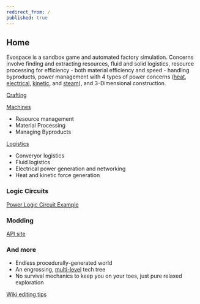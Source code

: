```yaml
---
redirect_from: /
published: true
---
```


## Home

Evospace is a sandbox game and automated factory simulation. Concerns involve finding and extracting resources, fluid and solid logistics, resource processing for efficiency - both material efficiency and speed - handling byproducts, power management with 4 types of power concerns ([heat](heat.md), [electrical](electricity.md), [kinetic](kinetic.md), and [steam](fluid.md)), and 3-Dimensional construction.

[Crafting](crafting.md)

[Machines](machines.md)
- Resource management
- Material Processing
- Managing Byproducts

[Logistics](logistics.md)
- Converyor logistics
- Fluid logistics
- Electrical power generation and networking
- Heat and kinetic force generation

### Logic Circuits
[Power Logic Circuit Example](powerLogic.md)

### Modding
[API site](https://wavelet-noise.github.io/evospace-api/)

### And more
- Endless procedurally-generated world
- An engrossing, [multi-level](researchUpgradesEasyWay.md) tech tree
- No survival mechanics to keep you on your toes, just pure relaxed exploration



[Wiki editing tips](editing.md)
